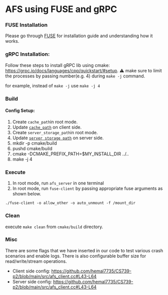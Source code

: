 # AFS using FUSE and gRPC

### FUSE Installation
Please go through [FUSE](https://github.com/libfuse/libfuse) for installation guide and understanding how it works.

### gRPC Installation:
Follow these steps to install gRPC lib using cmake: https://grpc.io/docs/languages/cpp/quickstart/#setup. 
:warning: make sure to limit the processes by passing number(e.g. 4) during `make -j` command.

for example, instead of `make -j` use `make -j 4`

### Build
#### Config Setup:
1. Create `cache_path`in root mode. 
2. Update [`cache_path`](https://github.com/hemal7735/CS739-p2/blob/main/src/afs_client.cc#L70) on client side.
3. Create `server_storage_path`in root mode. 
4. Update [`server storage path`](https://github.com/hemal7735/CS739-p2/blob/main/src/afs_server.cc#L39) on server side.
5. mkdir -p cmake/build
6. pushd cmake/build
7. cmake -DCMAKE_PREFIX_PATH=$MY_INSTALL_DIR ../..
8. make -j 4
  

### Execute
1. In root mode, run `afs_server` in one terminal
2. In root mode, run `fuse-client` by passing appropriate fuse arguments as shown below.

```console
./fuse-client -o allow_other -o auto_unmount -f /mount_dir
```

### Clean
execute `make clean` from `cmake/build` directory.

### Misc
There are some flags that we have inserted in our code to test various crash scenarios and enable logs. There is also configurable buffer size for read/write/stream operations.

- Client side config: https://github.com/hemal7735/CS739-p2/blob/main/src/afs_client.cc#L43-L64
- Server side config: https://github.com/hemal7735/CS739-p2/blob/main/src/afs_client.cc#L43-L64
